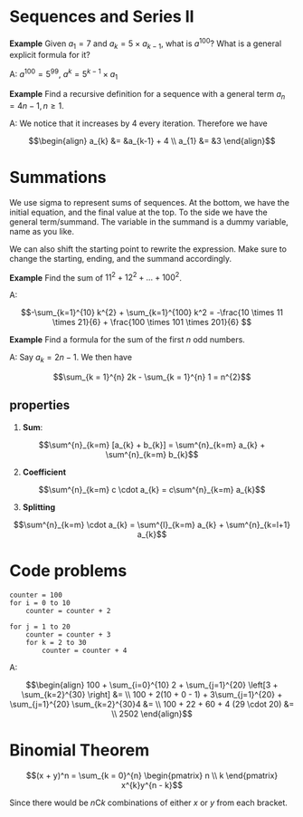 Sequences and Series II
==

**Example** Given $a_{1} = 7$ and $a_k = 5 \times a_{k-1}$, what is $a^{100}$?
What is a general explicit formula for it?

A: $a^{100} = 5^{99}$, $a^{k} = 5^{k-1} \times a_{1}$  

**Example** Find a recursive definition for a sequence with a general term 
$a_{n} = 4n - 1, n \geq 1$.

A: We notice that it increases by 4 every iteration.
Therefore we have

```math
\begin{align}
a_{k} &= &a_{k-1} + 4 \\
a_{1} &= &3
\end{align}
```

# Summations
We use sigma to represent sums of sequences.
At the bottom, we have the initial equation, and the final value at the top.
To the side we have the general term/summand.
The variable in the summand is a dummy variable, name as you like.

We can also shift the starting point to rewrite the expression.
Make sure to change the starting, ending, and the summand accordingly.

**Example** Find the sum of $11^2 + 12^2 + \ldots + 100^{2}$.

A: 
```math
-\sum_{k=1}^{10} k^{2} + \sum_{k=1}^{100} k^2 = -\frac{10 \times 11 \times 21}{6} + \frac{100 \times 101 \times 201}{6} 
```

**Example** Find a formula for the sum of the first $n$ odd numbers.

A: Say $a_{k} = 2n - 1$.
We then have
```math
\sum_{k = 1}^{n} 2k - \sum_{k = 1}^{n} 1 = n^{2}
```

## properties
1. **Sum**:
```math
\sum^{n}_{k=m} [a_{k} + b_{k}] = \sum^{n}_{k=m} a_{k} + \sum^{n}_{k=m} b_{k}
```
2. **Coefficient**
```math
\sum^{n}_{k=m} c \cdot a_{k} = c\sum^{n}_{k=m} a_{k}
```
3. **Splitting**
```math
\sum^{n}_{k=m} \cdot a_{k} = \sum^{l}_{k=m} a_{k} + \sum^{n}_{k=l+1} a_{k}
```

# Code problems
```
counter = 100
for i = 0 to 10
    counter = counter + 2

for j = 1 to 20
    counter = counter + 3
    for k = 2 to 30
        counter = counter + 4
```

A: 
```math
\begin{align}
100 + \sum_{i=0}^{10} 2 + \sum_{j=1}^{20} \left[3 + \sum_{k=2}^{30} \right] &= \\
100 + 2(10 + 0 - 1) + 3\sum_{j=1}^{20} + \sum_{j=1}^{20} \sum_{k=2}^{30}4 &= \\
100 + 22 + 60 + 4 (29 \cdot 20) &= \\
2502
\end{align}
```

# Binomial Theorem
```math
(x + y)^n = \sum_{k = 0}^{n}
\begin{pmatrix}
n \\
k
\end{pmatrix}
x^{k}y^{n - k}
```

Since there would be $n\text{C}k$ combinations of either $x$ or $y$ from each bracket.

